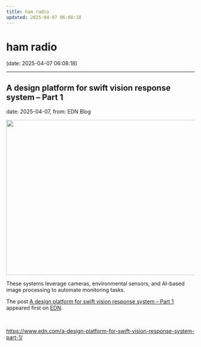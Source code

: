 ```yaml
---
title: ham radio
updated: 2025-04-07 06:08:18
---
```


# ham radio

(date: 2025-04-07 06:08:18)

---

## A design platform for swift vision response system – Part 1

date: 2025-04-07, from: EDN Blog

<img width="571" height="415" src="https://www.edn.com/wp-content/uploads/Fig-2-vision-system-test-script-flow.png?fit=571%2C415" class="webfeedsFeaturedVisual wp-post-image" alt="" style="display: block; margin-bottom: 5px; clear:both;max-width: 100%;" link_thumbnail="" decoding="async" fetchpriority="high" srcset="https://www.edn.com/wp-content/uploads/Fig-2-vision-system-test-script-flow.png?w=571 571w, https://www.edn.com/wp-content/uploads/Fig-2-vision-system-test-script-flow.png?w=300 300w" sizes="(max-width: 571px) 100vw, 571px" /><p>These systems leverage cameras, environmental sensors, and AI-based image processing to automate monitoring tasks.</p>
<p>The post <a href="https://www.edn.com/a-design-platform-for-swift-vision-response-system-part-1/" data-wpel-link="internal">A design platform for swift vision response system – Part 1</a> appeared first on <a href="https://www.edn.com" data-wpel-link="internal">EDN</a>.</p>
 

<br> 

<https://www.edn.com/a-design-platform-for-swift-vision-response-system-part-1/>

